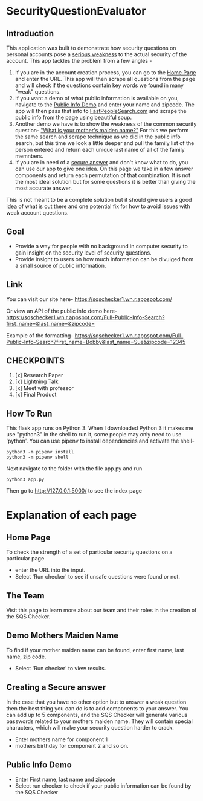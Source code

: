 # SecurityQuestionEvaluator

## Introduction
This application was built to demonstrate how security questions on personal accounts pose a [serious weakness](https://www.wired.com/2016/09/time-kill-security-questions-answer-lies/) to the actual security of the account.  This app tackles the problem from a few angles -
1. If you are in the account creation process, you can go to the [Home Page](https://sqschecker1.wn.r.appspot.com/) and enter the URL.  This app will then scrape all questions from the page and will check if the questions contain key words we found in many "weak" questions. 
2. If you want a demo of what public information is available on you, navigate to the [Public Info Demo](https://sqschecker1.wn.r.appspot.com/Full-Public-Info-Search) and enter your name and zipcode.  The app will then pass that info to [FastPeopleSearch.com](fastpeoplesearch.com) and scrape the public info from the page using beautiful soup. 
3. Another demo we have is to show the weakness of the common security question- ["What is your mother's maiden name?"](https://sqschecker1.wn.r.appspot.com/Mothers-Maiden-Name-Demo)  For this we perform the same search and scrape technique as we did in the public info search, but this time we look a little deeper and pull the family list of the person entered and return each unique last name of all of the family memnbers.  
4. If you are in need of a [secure answer](https://sqschecker1.wn.r.appspot.com/Secure-Answers) and don't know what to do, you can use our app to give one idea.  On this page we take in a few answer components and return each permutation of that combination.  It is not the most ideal solution but for some questions it is better than giving the most accurate answer.

This is not meant to be a complete solution but it should give users a good idea of what is out there and one potential fix for how to avoid issues with weak account questions.



## Goal
* Provide a way for people with no background in computer security to gain insight on the security level of security questions.  
* Provide insight to users on how much information can be divulged from a small source of public information.

## Link
You can visit our site here- https://sqschecker1.wn.r.appspot.com/ 

Or view an API of the public info demo here- https://sqschecker1.wn.r.appspot.com/Full-Public-Info-Search?first_name=&last_name=&zipcode= 

Example of the formatting- https://sqschecker1.wn.r.appspot.com/Full-Public-Info-Search?first_name=Bobby&last_name=Sue&zipcode=12345 

## CHECKPOINTS 
1. [x] Research Paper 
2. [x] Lightning Talk
3. [x] Meet with professor
4. [x] Final Product 


## How To Run
This flask app runs on Python 3.  When I downloaded Python 3 it makes me use "python3" in the shell to run it, some people may only need to use 'python'.  You can use pipenv to install dependencies and activate the shell-

```
python3 -m pipenv install 
python3 -m pipenv shell
```

Next navigate to the folder with the file app.py and run
```
python3 app.py
```
Then go to http://127.0.0.1:5000/ to see the index page

# Explanation of each page
## Home Page
To check the strength of a set of particular security questions on a particular page
* enter the URL into the input. 
* Select 'Run checker' to see if unsafe questions were found or not.

## The Team
Visit this page to learn more about our team and their roles in the creation of the SQS Checker.

## Demo Mothers Maiden Name
To find if your mother maiden name can be found, enter first name, last name, zip code.
* Select 'Run checker' to view results.

## Creating a Secure answer
In the case that you have no other option but to answer a weak question then the best thing you can do is to add components to your answer. You can add up to 5 components, and the SQS Checker will generate various passwords related to your mothers maiden name. They will contain special characters, which will make your security question harder to crack.
* Enter mothers name for component 1
* mothers birthday for component 2
and so on.

## Public Info Demo
* Enter First name, last name and zipcode
* Select run checker to check if your public information can be found by the SQS Checker
